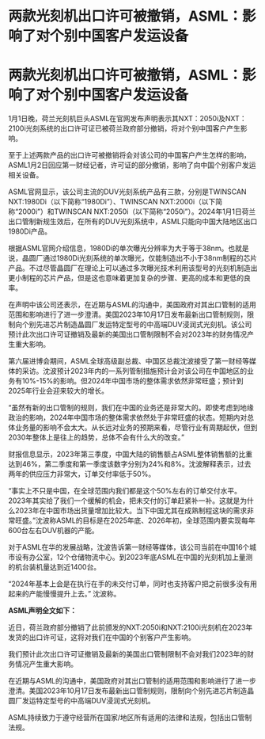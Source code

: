 # 两款光刻机出口许可被撤销，ASML：影响了对个别中国客户发运设备

# 两款光刻机出口许可被撤销，ASML：影响了对个别中国客户发运设备

1月1日晚，荷兰光刻机巨头ASML在官网发布声明表示其NXT：2050i及NXT：2100i光刻系统的出口许可证已被荷兰政府部分撤销，将对个别中国客户产生影响。

至于上述两款产品的出口许可被撤销将会对该公司的中国客户产生怎样的影响，ASML1月2日回应第一财经记者，许可证的部分撤销，影响了向中国个别客户发运相关设备。

ASML官网显示，该公司主流的DUV光刻系统产品有三款，分别是TWINSCAN NXT:1980Di（以下简称“1980Di”）、TWINSCAN
NXT:2000i（以下简称“2000i”）和TWINSCAN
NXT:2050i（以下简称“2050i”）。2024年1月1日荷兰出口管制新规生效后，在所有的DUV光刻系统中，ASML只能向中国大陆地区出口1980Di产品。

根据ASML官网介绍信息，1980Di的单次曝光分辨率为大于等于38nm。也就是说，晶圆厂通过1980Di光刻系统的单次曝光，仅能制造出不小于38nm制程的芯片产品。不过尽管晶圆厂在理论上可以通过多次曝光技术利用该型号的光刻机制造出更小制程的芯片产品，但是这也意味着更加复杂的步骤、更高的成本和更低的良率。

在声明中该公司还表示，在近期与ASML的沟通中，美国政府对其出口管制的适用范围和影响进行了进一步澄清。美国2023年10月17日发布最新出口管制规则，限制向个别先进芯片制造晶圆厂发运特定型号的中高端DUV浸润式光刻机。该公司预计此次出口许可证撤销及最新的美国出口管制限制不会对2023年的财务情况产生重大影响。

第六届进博会期间，ASML全球高级副总裁、中国区总裁沈波接受了第一财经等媒体的采访。沈波预计2023年内的一系列管制措施预计会对该公司在中国地区的业务有10%-15%的影响。但2024年中国市场的整体需求依然非常旺盛；预计到2025年行业会迎来较大的增长。

“虽然有新的出口管制的规则，我们在中国的业务还是非常大的。即使考虑到地缘政治的影响，2024年中国市场的整体需求依然处于非常旺盛的状态。短期内对总体业务量的影响不会太大。从长远对业务的预期来看，尽管行业有周期起伏，但到2030年整体上是往上的趋势，总体不会有什么大的改变。”

财报信息显示，2023年第三季度，中国大陆的销售额占ASML整体销售额的比重达到46%，第二季度和第一季度该数字分别为24%和8%。沈波解释表示，过去两年的供应压力非常大，订单交付率低于50%。

“事实上不只是中国，在全球范围内我们都是这个50%左右的订单交付水平。2023年其实给了我们一个缓解的机会，把未交付的订单赶紧补一补。这就是为什么2023年在中国市场出货量增加比较大。当下中国尤其在成熟制程这块的需求非常旺盛。”沈波称ASML的目标是在2025年底、2026年初，全球范围内要实现每年600台左右DUV机器的产能。

对于ASML在华的发展战略，沈波告诉第一财经等媒体，该公司当前在中国16个城市设有办公室，12个仓储物流中心。到2023年底ASML在中国的光刻机加上量测的机台装机量达到近1400台。

“2024年基本上会是在执行在手的未交付订单，同时也支持客户把之前很多没有用起来的产能慢慢提升上去。” 沈波称。

**ASML声明全文如下：**

近日，荷兰政府部分撤销了此前颁发的NXT:2050i和NXT:2100i光刻机在2023年发货的出口许可证，这将对我们在中国的个别客户产生影响。

我们预计此次出口许可证撤销及最新的美国出口管制限制不会对我们2023年的财务情况产生重大影响。

在近期与ASML的沟通中，美国政府对其出口管制的适用范围和影响进行了进一步澄清。美国2023年10月17日发布最新出口管制规则，限制向个别先进芯片制造晶圆厂发运特定型号的中高端DUV浸润式光刻机。

ASML持续致力于遵守经营所在国家/地区所有适用的法律和法规，包括出口管制法规。

